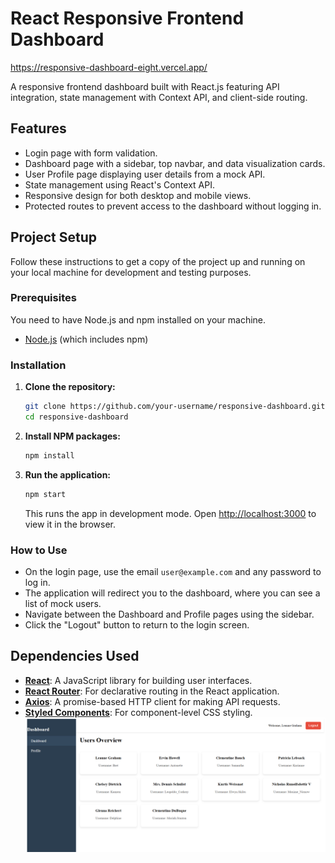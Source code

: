 # React Responsive Frontend Dashboard
https://responsive-dashboard-eight.vercel.app/

A responsive frontend dashboard built with React.js featuring API integration, state management with Context API, and client-side routing.

## Features

-   Login page with form validation.
-   Dashboard page with a sidebar, top navbar, and data visualization cards.
-   User Profile page displaying user details from a mock API.
-   State management using React's Context API.
-   Responsive design for both desktop and mobile views.
-   Protected routes to prevent access to the dashboard without logging in.

## Project Setup

Follow these instructions to get a copy of the project up and running on your local machine for development and testing purposes.

### Prerequisites

You need to have Node.js and npm installed on your machine.

-   [Node.js](https://nodejs.org/) (which includes npm)

### Installation

1.  **Clone the repository:**
    ```sh
    git clone https://github.com/your-username/responsive-dashboard.git
    cd responsive-dashboard
    ```

2.  **Install NPM packages:**
    ```sh
    npm install
    ```

3.  **Run the application:**
    ```sh
    npm start
    ```
    This runs the app in development mode. Open [http://localhost:3000](http://localhost:3000) to view it in the browser.

### How to Use

-   On the login page, use the email `user@example.com` and any password to log in.
-   The application will redirect you to the dashboard, where you can see a list of mock users.
-   Navigate between the Dashboard and Profile pages using the sidebar.
-   Click the "Logout" button to return to the login screen.

## Dependencies Used

-   **[React](https://reactjs.org/)**: A JavaScript library for building user interfaces.
-   **[React Router](https://reactrouter.com/)**: For declarative routing in the React application.
-   **[Axios](https://axios-http.com/)**: A promise-based HTTP client for making API requests.
-   **[Styled Components](https://styled-components.com/)**: For component-level CSS styling.
![alt text](<Screenshot (73)-1.png>)
